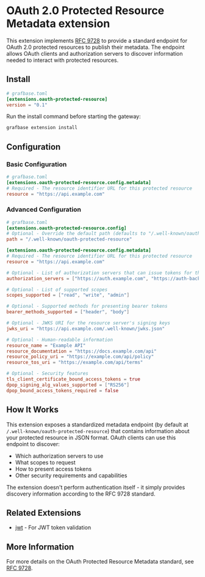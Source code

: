 # OAuth 2.0 Protected Resource Metadata extension

This extension implements [RFC 9728](https://datatracker.ietf.org/doc/html/rfc9728) to provide a standard endpoint for OAuth 2.0 protected resources to publish their metadata. The endpoint allows OAuth clients and authorization servers to discover information needed to interact with protected resources.

## Install

```toml
# grafbase.toml
[extensions.oauth-protected-resource]
version = "0.1"
```

Run the install command before starting the gateway:

```bash
grafbase extension install
```

## Configuration

### Basic Configuration

```toml
# grafbase.toml
[extensions.oauth-protected-resource.config.metadata]
# Required - The resource identifier URL for this protected resource
resource = "https://api.example.com"
```

### Advanced Configuration

```toml
# grafbase.toml
[extensions.oauth-protected-resource.config]
# Optional - Override the default path (defaults to "/.well-known/oauth-protected-resource")
path = "/.well-known/oauth-protected-resource"

[extensions.oauth-protected-resource.config.metadata]
# Required - The resource identifier URL for this protected resource
resource = "https://api.example.com"

# Optional - List of authorization servers that can issue tokens for this resource
authorization_servers = ["https://auth.example.com", "https://auth-backup.example.com"]

# Optional - List of supported scopes
scopes_supported = ["read", "write", "admin"]

# Optional - Supported methods for presenting bearer tokens
bearer_methods_supported = ["header", "body"]

# Optional - JWKS URI for the resource server's signing keys
jwks_uri = "https://api.example.com/.well-known/jwks.json"

# Optional - Human-readable information
resource_name = "Example API"
resource_documentation = "https://docs.example.com/api"
resource_policy_uri = "https://example.com/api/policy"
resource_tos_uri = "https://example.com/api/terms"

# Optional - Security features
tls_client_certificate_bound_access_tokens = true
dpop_signing_alg_values_supported = ["RS256"]
dpop_bound_access_tokens_required = false
```

## How It Works

This extension exposes a standardized metadata endpoint (by default at `/.well-known/oauth-protected-resource`) that contains information about your protected resource in JSON format. OAuth clients can use this endpoint to discover:

- Which authorization servers to use
- What scopes to request
- How to present access tokens
- Other security requirements and capabilities

The extension doesn't perform authentication itself - it simply provides discovery information according to the RFC 9728 standard.

## Related Extensions

- [jwt](https://grafbase.com/extensions/jwt) - For JWT token validation

## More Information

For more details on the OAuth Protected Resource Metadata standard, see [RFC 9728](https://datatracker.ietf.org/doc/html/rfc9728).

